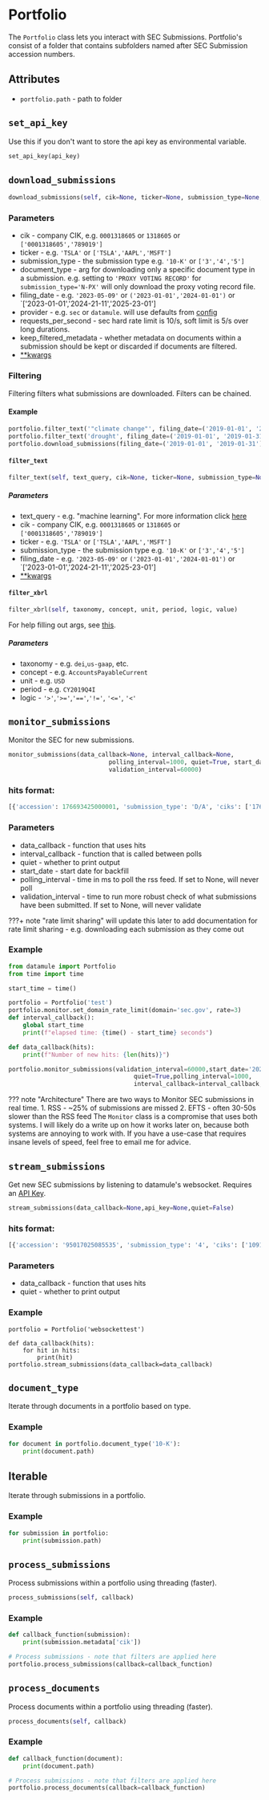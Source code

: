 # Portfolio

The `Portfolio` class lets you interact with SEC Submissions. Portfolio's consist of a folder that contains subfolders named after SEC Submission accession numbers.

## Attributes
* `portfolio.path` - path to folder

## `set_api_key`

Use this if you don't want to store the api key as environmental variable.
```python
set_api_key(api_key)
```

## `download_submissions`
```python
download_submissions(self, cik=None, ticker=None, submission_type=None, filing_date=None, provider=None,document_type=None,keep_filtered_metadata=False, requests_per_second=5, **kwargs)
```

### Parameters
* cik - company CIK, e.g. `0001318605` or `1318605` or `['0001318605','789019']`
* ticker - e.g. `'TSLA'` or `['TSLA','AAPL','MSFT']`
* submission_type - the submission type e.g. `'10-K'` or `['3','4','5']`
* document_type - arg for downloading only a specific document type in a submission. e.g. setting to `'PROXY VOTING RECORD'` for `submission_type='N-PX'` will only download the proxy voting record file.
* filing_date - e.g. `'2023-05-09'` or `('2023-01-01','2024-01-01')` or `['2023-01-01','2024-21-11','2025-23-01']
* provider - e.g. `sec` or `datamule`. will use defaults from [config](../data_provider.md)
* requests_per_second - sec hard rate limit is 10/s, soft limit is 5/s over long durations.
* keep_filtered_metadata - whether metadata on documents within a submission should be kept or discarded if documents are filtered.
* [**kwargs](../utils/_process_cik_and_metadata_filters.md)

### Filtering

Filtering filters what submissions are downloaded. Filters can be chained.

#### Example
```python
portfolio.filter_text('"climate change"', filing_date=('2019-01-01', '2019-01-31'), submission_type='10-K')
portfolio.filter_text('drought', filing_date=('2019-01-01', '2019-01-31'), submission_type='10-K')
portfolio.download_submissions(filing_date=('2019-01-01', '2019-01-31'), submission_type='10-K')
```


#### `filter_text`
```python
filter_text(self, text_query, cik=None, ticker=None, submission_type=None, filing_date=None, **kwargs)
```
##### Parameters
* text_query - e.g. "machine learning". For more information click [here](../index/index.md)
* cik - company CIK, e.g. `0001318605` or `1318605` or `['0001318605','789019']`
* ticker - e.g. `'TSLA'` or `['TSLA','AAPL','MSFT']`
* submission_type - the submission type e.g. `'10-K'` or `['3','4','5']`
* filing_date - e.g. `'2023-05-09'` or `('2023-01-01','2024-01-01')` or `['2023-01-01','2024-21-11','2025-23-01']
* [**kwargs](../utils/_process_cik_and_metadata_filters.md)

#### `filter_xbrl`
```python
filter_xbrl(self, taxonomy, concept, unit, period, logic, value)
```

For help filling out args, see [this](https://www.sec.gov/search-filings/edgar-application-programming-interfaces#:~:text=data.sec.gov/api/xbrl/frames/).

##### Parameters
* taxonomy - e.g. `dei`,`us-gaap`, etc.
* concept - e.g. `AccountsPayableCurrent`
* unit - e.g. `USD`
* period - e.g. `CY2019Q4I`
* logic - `'>'`,`'>='`,`'=='`,`'!='`, `'<='`, `'<'`

## `monitor_submissions`
Monitor the SEC for new submissions.
```python
monitor_submissions(data_callback=None, interval_callback=None,
                            polling_interval=1000, quiet=True, start_date=None,
                            validation_interval=60000)
```
### hits format:
```python
[{'accession': 176693425000001, 'submission_type': 'D/A', 'ciks': ['1766934'], 'filing_date': '2025-05-28'}...]
```
### Parameters
* data_callback - function that uses hits
* interval_callback - function that is called between polls
* quiet - whether to print output
* start_date - start date for backfill
* polling_interval - time in ms to poll the rss feed. If set to None, will never poll
* validation_interval - time to run more robust check of what submissions have been submitted. If set to None, will never validate

???+ note "rate limit sharing"
    will update this later to add documentation for rate limit sharing - e.g. downloading each submission as they come out

### Example
```python
from datamule import Portfolio
from time import time

start_time = time()

portfolio = Portfolio('test')
portfolio.monitor.set_domain_rate_limit(domain='sec.gov', rate=3)
def interval_callback():
    global start_time
    print(f"elapsed time: {time() - start_time} seconds")

def data_callback(hits):
    print(f"Number of new hits: {len(hits)}")

portfolio.monitor_submissions(validation_interval=60000,start_date='2025-04-25',
                                   quiet=True,polling_interval=1000,
                                   interval_callback=interval_callback,data_callback=data_callback)
```

??? note "Architecture"
    There are two ways to Monitor SEC submissions in real time.
    1. RSS - ~25% of submissions are missed
    2. EFTS - often 30-50s slower than the RSS feed
    The `Monitor` class is a compromise that uses both systems. I will likely do a write up on how it works later on, because both systems are annoying to work with. If you have a use-case that requires insane levels of speed, feel free to email me for advice.


## `stream_submissions`
Get new SEC submissions by listening to datamule's websocket. Requires an [API Key](https://datamule.xyz/dashboard2).
```python
stream_submissions(data_callback=None,api_key=None,quiet=False)
```

### hits format:
```python
[{'accession': '95017025085535', 'submission_type': '4', 'ciks': ['109198', '1278731'], 'filing_date': '2025-06-12', 'detected_time': 1749762028168, 'source': 'rss'}...]
```

### Parameters
* data_callback - function that uses hits
* quiet - whether to print output

### Example
```
portfolio = Portfolio('websockettest')

def data_callback(hits):
    for hit in hits:
        print(hit)
portfolio.stream_submissions(data_callback=data_callback)
```




## `document_type`

Iterate through documents in a portfolio based on type.

### Example
```python
for document in portfolio.document_type('10-K'):
    print(document.path)
```

## Iterable

Iterate through submissions in a portfolio.

### Example
```python
for submission in portfolio:
    print(submission.path)
```

## `process_submissions`

Process submissions within a portfolio using threading (faster).
```python
process_submissions(self, callback)
```

### Example
```python
def callback_function(submission):
    print(submission.metadata['cik'])

# Process submissions - note that filters are applied here
portfolio.process_submissions(callback=callback_function)
```

## `process_documents`
Process documents within a portfolio using threading (faster).
```python
process_documents(self, callback)
```

### Example
```python
def callback_function(document):
    print(document.path)

# Process submissions - note that filters are applied here
portfolio.process_documents(callback=callback_function)
```

